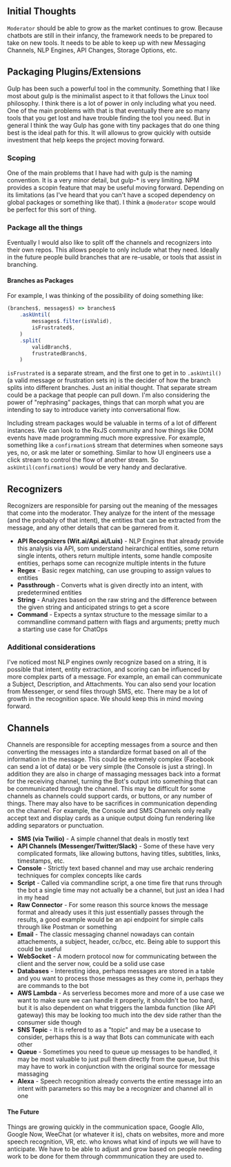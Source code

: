 ## Initial Thoughts

`Moderator` should be able to grow as the market continues to grow. Because
chatbots are still in their infancy, the framework needs to be prepared to take
on new tools. It needs to be able to keep up with new Messaging Channels, NLP
Engines, API Changes, Storage Options, etc.


## Packaging Plugins/Extensions

Gulp has been such a powerful tool in the community. Something that I like most
about gulp is the minimalist aspect to it that follows the Linux tool
philosophy. I think there is a lot of power in only including what you need. One
of the main problems with that is that eventually there are so many tools that
you get lost and have trouble finding the tool you need. But in general I think
the way Gulp has gone with tiny packages that do one thing best is the ideal
path for this. It will allowus to grow quickly with outside investment that help
keeps the project moving forward.

### Scoping

One of the main problems that I have had with gulp is the naming convention. It
is a very minor detail, but gulp-\* is very limiting. NPM provides a scopin
feature that may be useful moving forward. Depending on its limitations (as I've
heard that you can't have a scoped dependency on global packages or something
like that). I think a `@moderator` scope would be perfect for this sort of
thing.

### Package all the things

Eventually I would also like to split off the channels and recognizers into
their own repos. This allows people to only include what they need. Ideally in
the future people build branches that are re-usable, or tools that assist in
branching.

#### Branches as Packages

For example, I was thinking of the possibility of doing something like:

```js
(branches$, messages$) => branches$
    .askUntil(
        messages$.filter(isValid),
        isFrustrated$,
    )
    .split(
        validBranch$,
        frustratedBranch$,
    )
```

`isFrustrated` is a separate stream, and the first one to get in to
`.askUntil()` (a valid message or frustration sets in) is the decider of how the
branch splits into different branches. Just an initial thought. That separate
stream could be a package that people can pull down. I'm also considering the
power of "rephrasing" packages, things that can morph what you are intending to
say to introduce variety into conversational flow.

Including stream packages would be valuable in terms of a lot of different
instances. We can look to the RxJS community and how things like DOM events have
made programming much more expressive. For example, something like a
`confirmation$` stream that determines when someone says yes, no, or ask me
later or something. Similar to how UI engineers use a click stream to control
the flow of another stream. So `askUntil(confirmation$)` would be very handy and
declarative.


## Recognizers

Recognizers are responsible for parsing out the meaning of the messages that
come into the moderator. They analyze for the intent of the message (and the
probably of that intent), the entities that can be extracted from the message,
and any other details that can be garnered from it.

 - **API Recognizers (Wit.ai/Api.ai/Luis)** - NLP Engines that already provide
   this analysis via API, som understand heirarchical entities, some return
single intents, others return multiple intents, some handle composite entities,
perhaps some can recognize multiple intents in the future
 - **Regex** - Basic regex matching, can use grouping to assign values to
   entities
 - **Passthrough** - Converts what is given directly into an intent, with
   predetermined entities
 - **String** - Analyzes based on the raw string and the difference between the
   given string and anticipated strings to get a score
 - **Command** - Expects a syntax structure to the message similar to a
   commandline command pattern with flags and arguments; pretty much a starting
use case for ChatOps


### Additional considerations

I've noticed most NLP engines ownly recognize based on a string, it is possible
that intent, entity extraction, and scoring can be influenced by more complex
parts of a message. For example, an email can communicate a Subject,
Description, and Attachments. You can also send your location from Messenger, or
send files through SMS, etc. There may be a lot of growth in the recognition
space. We should keep this in mind moving forward.


## Channels

Channels are responsible for accepting messages from a source and then
converting the messages into a standardize format based on all of the
information in the message. This could be extremely complex (Facebook can send a
lot of data) or be very simple (the Console is just a string). In addition they
are also in charge of massaging messages back into a format for the receiving
channel, turning the Bot's output into something that can be communicated
through the channel. This may be difficult for some channels as channels could
support cards, or buttons, or any number of things. There may also have to be
sacrifices in communication depending on the channel. For example, the Console
and SMS Channels only really accept text and display cards as a unique output
doing fun rendering like adding separators or punctuation.

 - **SMS (via Twilio)** - A simple channel that deals in mostly text
 - **API Channels (Messenger/Twitter/Slack)** - Some of these have very
   complicated formats, like allowing buttons, having titles, subtitles, links,
timestamps, etc.
 - **Console** - Strictly text based channel and may use archaic rendering
   techniques for complex concepts like cards
 - **Script** - Called via commandline script, a one time fire that runs through
   the bot a single time may not actually be a channel, but just an idea I had
in my head
 - **Raw Connector** - For some reason this source knows the message format and
   already uses it this just essentially passes through the results, a good
example would be an api endpoint for simple calls through like Postman or
something
 - **Email** - The classic messaging channel nowadays can contain attachements,
   a subject, header, cc/bcc, etc. Being able to support this could be useful
 - **WebSocket** - A modern protocol now for communicating between the client
   and the server now, could be a solid use case
 - **Databases** - Interesting idea, perhaps messages are stored in a table and
   you want to process those messages as they come in, perhaps they are commands
to the bot
 - **AWS Lambda** - As serverless becomes more and more of a use case we want to
   make sure we can handle it properly, it shouldn't be too hard, but it is also
dependent on what triggers the lambda function (like API gateway) this may be
looking too much into the dev side rather than the consumer side though
 - **SNS Topic** - It is refered to as a "topic" and may be a usecase to
   consider, perhaps this is a way that Bots can communicate with each other
 - **Queue** - Sometimes you need to queue up messages to be handled, it may be
   most valuable to just pull them directly from the queue, but this may have to
work in conjunction with the original source for message massaging
 - **Alexa** - Speech recognition already converts the entire message into an
   intent with parameters so this may be a recognizer and channel all in one

#### The Future

Things are growing quickly in the communication space, Google Allo, Google Now, WeeChat (or whatever it is), chats on websites, more and more speech recognition, VR, etc. who knows what kind of inputs we will have to anticipate. We have to be able to adjust and grow based on people needing work to be done for them through commmunication they are used to.
